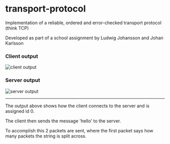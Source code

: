 # transport-protocol

Implementation of a reliable, ordered and error-checked transport protocol (think TCP)

Developed as part of a school assignment by Ludwig Johansson and Johan Karlsson

### Client output
![client output](https://www.dropbox.com/s/d5vtgzm2hrvi88z/client.png?raw=1)

### Server output
![server output](https://www.dropbox.com/s/el0lj3in63urnyf/server.png?raw=1)

***

The output above shows how the client connects to the server and is assigned id 0.

The client then sends the message 'hello' to the server. 

To accomplish this 2 packets are sent, where the first packet says how many packets the string is split across.
